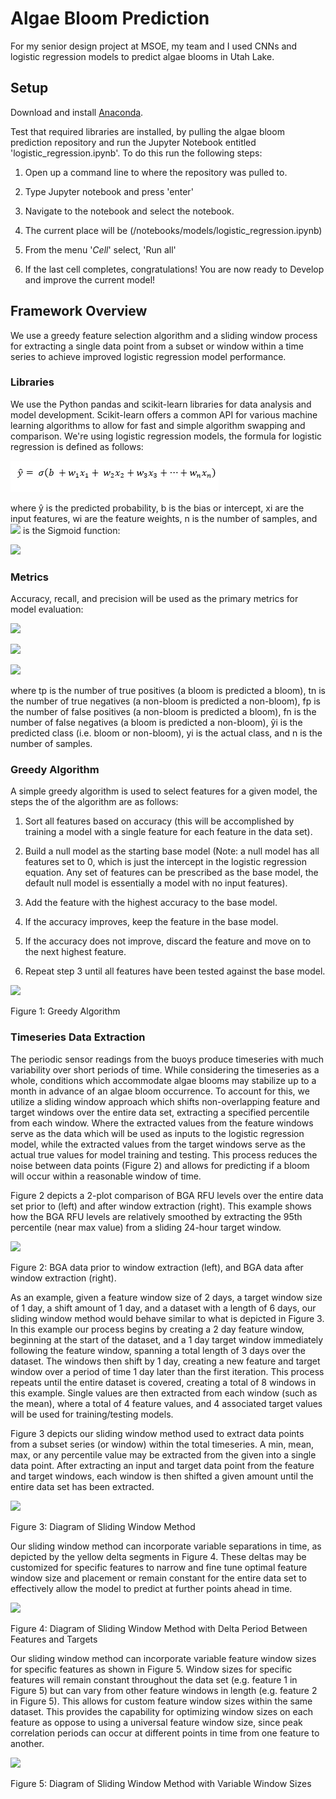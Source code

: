 # Algae Bloom Prediction

For my senior design project at MSOE, my team and I used CNNs and  logistic regression models to predict algae blooms in Utah Lake.


## Setup

Download and install [Anaconda]([https://www.anaconda.com/](https://www.anaconda.com/)).


Test that required libraries are installed, by pulling the algae bloom prediction repository and run the Jupyter Notebook entitled 'logistic_regression.ipynb'. To do this run the following steps:

1.  Open up a command line to where the repository was pulled to.
2.  Type Jupyter notebook and press 'enter'
3.  Navigate to the notebook and select the notebook.

1.  The current place will be (<ROOT>/notebooks/models/logistic_regression.ipynb)

5.  From the menu '_Cell_' select, 'Run all'
6.  If the last cell completes, congratulations! You are now ready to Develop and improve the current model!

## Framework Overview

We use a greedy feature selection algorithm and a sliding window process for extracting a single data point from a subset or window within a time series to achieve improved logistic regression model performance.

### Libraries

We use the Python pandas and scikit-learn libraries for data analysis and model development. Scikit-learn offers a common API for various machine learning algorithms to allow for fast and simple algorithm swapping and comparison. We're using logistic regression models, the formula for logistic regression is defined as follows:

![](/images/lr_formula.png)

where ŷ is the predicted probability, b is the bias or intercept, xi  are the input features, wi  are the feature weights, n is the number of samples, and  ![](https://msoese.atlassian.net/wiki/download/thumbnails/853016632/image2019-5-5_14-31-13.png?version=1&modificationDate=1557084676187&cacheVersion=1&api=v2&width=40&height=27) is the Sigmoid function:

![](https://msoese.atlassian.net/wiki/download/attachments/853016632/image2019-5-5_13-51-7.png?version=1&modificationDate=1557082270064&cacheVersion=1&api=v2)

### Metrics

Accuracy, recall, and precision will be used as the primary metrics for model evaluation:

![](https://msoese.atlassian.net/wiki/download/attachments/853016632/image2019-5-5_13-56-33.png?version=1&modificationDate=1557082596237&cacheVersion=1&api=v2)

![](https://msoese.atlassian.net/wiki/download/attachments/853016632/image2019-5-5_13-56-45.png?version=1&modificationDate=1557082608757&cacheVersion=1&api=v2)

![](https://msoese.atlassian.net/wiki/download/attachments/853016632/image2019-5-5_13-56-59.png?version=1&modificationDate=1557082622523&cacheVersion=1&api=v2)

where tp is the number of true positives (a bloom is predicted a bloom), tn is the number of true negatives (a non-bloom is predicted a non-bloom), fp is the number of false positives (a non-bloom is predicted a bloom), fn is the number of false negatives (a bloom is predicted a non-bloom), ŷi is the predicted class (i.e. bloom or non-bloom), yi  is the actual class, and n is the number of samples.

### Greedy Algorithm

A simple greedy algorithm is used to select features for a given model, the steps the of the algorithm are as follows:

1.  Sort all features based on accuracy (this will be accomplished by training a model with a single feature for each feature in the data set).
2.  Build a null model as the starting base model (Note: a null model has all features set to 0, which is just the intercept in the logistic regression equation. Any set of features can be prescribed as the base model, the default null model is essentially a model with no input features).
3.  Add the feature with the highest accuracy to the base model.

1.  If the accuracy improves, keep the feature in the base model.
2.  If the accuracy does not improve, discard the feature and move on to the next highest feature.

5.  Repeat step 3 until all features have been tested against the base model.

  

![](https://msoese.atlassian.net/wiki/download/attachments/853016632/image2019-5-5_15-34-2.png?version=1&modificationDate=1557088446092&cacheVersion=1&api=v2)

Figure 1: Greedy Algorithm

### Timeseries Data Extraction

The periodic sensor readings from the buoys produce timeseries with much variability over short periods of time. While considering the timeseries as a whole, conditions which accommodate algae blooms may stabilize up to a month in advance of an algae bloom occurrence. To account for this, we utilize a sliding window approach which shifts non-overlapping feature and target windows over the entire data set, extracting a specified percentile from each window. Where the extracted values from the feature windows serve as the data which will be used as inputs to the logistic regression model, while the extracted values from the target windows serve as the actual true values for model training and testing. This process reduces the noise between data points (Figure 2) and allows for predicting if a bloom will occur within a reasonable window of time.

Figure 2 depicts a 2-plot comparison of BGA RFU levels over the entire data set prior to (left) and after window extraction (right). This example shows how the BGA RFU levels are relatively smoothed by extracting the 95th  percentile (near max value) from a sliding 24-hour target window.

![](https://msoese.atlassian.net/wiki/download/attachments/853016632/image2019-5-5_13-57-53.png?version=1&modificationDate=1557082677071&cacheVersion=1&api=v2)

Figure 2: BGA data prior to window extraction (left), and BGA data after window extraction (right).

As an example, given a feature window size of 2 days, a target window size of 1 day, a shift amount of 1 day, and a dataset with a length of 6 days, our sliding window method would behave similar to what is depicted in Figure 3. In this example our process begins by creating a 2 day feature window, beginning at the start of the dataset, and a 1 day target window immediately following the feature window, spanning a total length of 3 days over the dataset. The windows then shift by 1 day, creating a new feature and target window over a period of time 1 day later than the first iteration. This process repeats until the entire dataset is covered, creating a total of 8 windows in this example. Single values are then extracted from each window (such as the mean), where a total of 4 feature values, and 4 associated target values will be used for training/testing models.

Figure 3 depicts our sliding window method used to extract data points from a subset series (or window) within the total timeseries. A min, mean, max, or any percentile value may be extracted from the given into a single data point. After extracting an input and target data point from the feature and target windows, each window is then shifted a given amount until the entire data set has been extracted.

![](https://msoese.atlassian.net/wiki/download/attachments/853016632/image2019-5-5_13-58-4.png?version=1&modificationDate=1557082688032&cacheVersion=1&api=v2)

Figure 3: Diagram of Sliding Window Method

  

Our sliding window method can incorporate variable separations in time, as depicted by the yellow delta segments in Figure 4. These deltas may be customized for specific features to narrow and fine tune optimal feature window size and placement or remain constant for the entire data set to effectively allow the model to predict at further points ahead in time.

![](https://msoese.atlassian.net/wiki/download/attachments/853016632/image2019-5-5_13-58-12.png?version=1&modificationDate=1557082695936&cacheVersion=1&api=v2)

Figure 4: Diagram of Sliding Window Method with Delta Period Between Features and Targets

  

Our sliding window method can incorporate variable feature window sizes for specific features as shown in Figure 5. Window sizes for specific features will remain constant throughout the data set (e.g. feature 1 in Figure 5) but can vary from other feature windows in length (e.g. feature 2 in Figure 5). This allows for custom feature window sizes within the same dataset. This provides the capability for optimizing window sizes on each feature as oppose to using a universal feature window size, since peak correlation periods can occur at different points in time from one feature to another.

![](https://msoese.atlassian.net/wiki/download/attachments/853016632/image2019-5-5_13-58-28.png?version=1&modificationDate=1557082711635&cacheVersion=1&api=v2)

Figure 5: Diagram of Sliding Window Method with Variable Window Sizes



